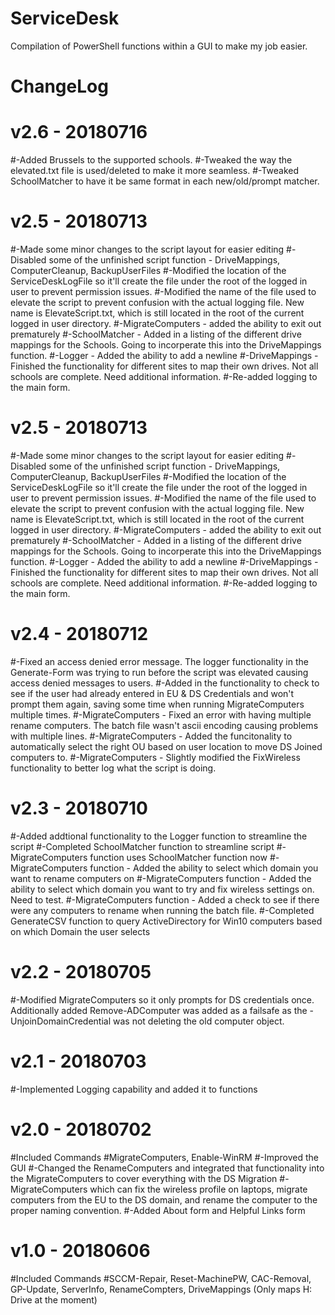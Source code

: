 # ServiceDesk
Compilation of PowerShell functions within a GUI to make my job easier.

# ChangeLog
# v2.6 - 20180716
#-Added Brussels to the supported schools.
#-Tweaked the way the elevated.txt file is used/deleted to make it more seamless.
#-Tweaked SchoolMatcher to have it be same format in each new/old/prompt matcher.
#
# v2.5 - 20180713
#-Made some minor changes to the script layout for easier editing
#-Disabled some of the unfinished script function - DriveMappings, ComputerCleanup, BackupUserFiles
#-Modified the location of the ServiceDeskLogFile so it'll create the file under the root of the logged in user to prevent permission issues.
#-Modified the name of the file used to elevate the script to prevent confusion with the actual logging file.  New name is ElevateScript.txt, which is still located in the root of the current logged in user directory.
#-MigrateComputers - added the ability to exit out prematurely
#-SchoolMatcher - Added in a listing of the different drive mappings for the Schools.  Going to incorperate this into the DriveMappings function.
#-Logger - Added the ability to add a newline
#-DriveMappings - Finished the functionality for different sites to map their own drives.  Not all schools are complete. Need additional information.
#-Re-added logging to the main form.
#
# v2.5 - 20180713
#-Made some minor changes to the script layout for easier editing
#-Disabled some of the unfinished script function - DriveMappings, ComputerCleanup, BackupUserFiles
#-Modified the location of the ServiceDeskLogFile so it'll create the file under the root of the logged in user to prevent permission issues.
#-Modified the name of the file used to elevate the script to prevent confusion with the actual logging file.  New name is ElevateScript.txt, which is still located in the root of the current logged in user directory.
#-MigrateComputers - added the ability to exit out prematurely
#-SchoolMatcher - Added in a listing of the different drive mappings for the Schools.  Going to incorperate this into the DriveMappings function.
#-Logger - Added the ability to add a newline
#-DriveMappings - Finished the functionality for different sites to map their own drives.  Not all schools are complete. Need additional information.
#-Re-added logging to the main form.
#
# v2.4 - 20180712
#-Fixed an access denied error message.  The logger functionality in the Generate-Form was trying to run before the script was elevated causing access denied messages to users.
#-Added in the functionality to check to see if the user had already entered in EU & DS Credentials and won't prompt them again, saving some time when running MigrateComputers multiple times.
#-MigrateComputers - Fixed an error with having multiple rename computers.  The batch file wasn't ascii encoding causing problems with multiple lines.
#-MigrateComputers - Added the funcitonality to automatically select the right OU based on user location to move DS Joined computers to.
#-MigrateComputers - Slightly modified the FixWireless functionality to better log what the script is doing.
#
# v2.3 - 20180710
#-Added addtional functionality to the Logger function to streamline the script
#-Completed SchoolMatcher function to streamline script
#-MigrateComputers function uses SchoolMatcher function now
#-MigrateComputers function - Added the ability to select which domain you want to rename computers on
#-MigrateComputers function - Added the ability to select which domain you want to try and fix wireless settings on.  Need to test.
#-MigrateComputers function - Added a check to see if there were any computers to rename when running the batch file.
#-Completed GenerateCSV function to query ActiveDirectory for Win10 computers based on which Domain the user selects
#
# v2.2 - 20180705
#-Modified MigrateComputers so it only prompts for DS credentials once.  Additionally added Remove-ADComputer was added as a failsafe as the -UnjoinDomainCredential was not deleting the old computer object.
#
# v2.1 - 20180703
#-Implemented Logging capability and added it to functions
#
# v2.0 - 20180702
#Included Commands
#MigrateComputers, Enable-WinRM
#-Improved the GUI
#-Changed the RenameComputers and integrated that functionality into the MigrateComputers to cover everything with the DS Migration
#-MigrateComputers which can fix the wireless profile on laptops, migrate computers from the EU to the DS domain, and rename the computer to the proper naming convention.
#-Added About form and Helpful Links form
#
# v1.0 - 20180606
#Included Commands
#SCCM-Repair, Reset-MachinePW, CAC-Removal, GP-Update, ServerInfo, RenameCompters, DriveMappings (Only maps H: Drive at the moment)
#
